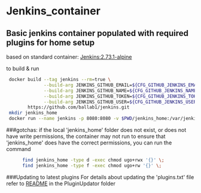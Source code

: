 # Jenkins_container
## Basic jenkins container populated with required plugins for home setup

based on standard container:  [Jenkins:2.73.1-alpine](https://hub.docker.com/r/jenkins/jenkins)

to build & run
```bash
 docker build --tag jenkins --rm=true \
              --build-arg JENKINS_GITHUB_EMAIL=${CFG_GITHUB_JENKINS_EMAIL} \
              --build-arg JENKINS_GITHUB_NAME=${CFG_GITHUB_JENKINS_NAME} \
              --build-arg JENKINS_GITHUB_TOKEN=${CFG_GITHUB_JENKINS_TOKEN} \
              --build-arg JENKINS_GITHUB_USER=${CFG_GITHUB_JENKINS_USER} \
        https://github.com/ballab1/jenkins.git
 mkdir jenkins_home
 docker run --name jenkins -p 8080:8080 -v $PWD/jenkins_home:/var/jenkins_home -d jenkins:latest
```

###gotchas:
  if the local 'jenkins_home' folder does not exist, or does not have write permissions, the container may not run
  to ensure that 'jenkins_home' does have the correct permissions, you can run the command
```bash
      find jenkins_home -type d -exec chmod ugo+rwx '{}' \;
      find jenkins_home -type f -exec chmod ugo+rw '{}' \;  
```

###Updating to latest plugins
For details about updating the 'plugins.txt' file refer to [README](PluginUpdator/README.md) in the PluginUpdator folder
